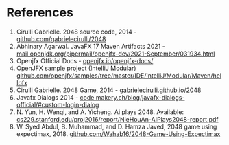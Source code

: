 # References

1. Cirulli Gabrielle. 2048 source code, 2014 -
   [github.com/gabrielecirulli/2048](https://github.com/gabrielecirulli/2048)
2. Abhinary Agarwal. JavaFX 17 Maven Artifacts 2021 -
   [mail.openjdk.org/pipermail/openjfx-dev/2021-September/031934.html](https://mail.openjdk.org/pipermail/openjfx-dev/2021-September/031934.html)
3. Openjfx Official Docs -
   [openjfx.io/openjfx-docs/](https://openjfx.io/openjfx-docs)
4. OpenJFX sample project (IntelliJ Modular)
   [github.com/openjfx/samples/tree/master/IDE/IntelliJ/Modular/Maven/hellofx](https://github.com/openjfx/samples/tree/master/IDE/IntelliJ/Modular/Maven/hellofx)
5. Cirulli Gabrielle. 2048 Game, 2014 -
   [gabrielecirulli.github.io/2048](https://gabrielecirulli.github.io/2048)
6. Javafx Dialogs 2014 -
   [code.makery.ch/blog/javafx-dialogs-official/#custom-login-dialog](https://code.makery.ch/blog/javafx-dialogs-official/#custom-login-dialog)
7. N. Yun, H. Wenqi, and A. Yicheng. Ai plays 2048. Available:
   [cs229.stanford.edu/proj2016/report/NieHouAn-AIPlays2048-report.pdf](http://cs229.stanford.edu/proj2016/report/NieHouAn-AIPlays2048-report.pdf)
8. W. Syed Abdul, B. Muhammad, and D. Hamza Javed, 2048 game using expectimax, 2018.
   [github.com/Wahab16/2048-Game-Using-Expectimax](https://github.com/Wahab16/2048-Game-Using-Expectimax)
